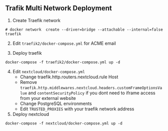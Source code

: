 ## Trafik Multi Network Deployment

1. Create Traefik network

` # docker network  create --driver=bridge --attachable --internal=false traefik `

2. Edit `traefik2/docker-compose.yml` for ACME email

3. Deploy traefik

 `docker-compose -f traefik2/docker-compose.yml up -d`

4. Edit `nextcloud/docker-compose.yml`
    - Change traefik.http.routers.nextcloud.rule Host
    - Remove `traefik.http.middlewares.nextcloud.headers.customFrameOptionsValue` and `contentSecurityPolicy`
      if you dont need to iframe access from your external website
    - Change PostgreSQL environments
    - Edit `TRUSTED_PROXIES` with your traefik network address
5. Deploy nextcloud

 `docker-compose -f nextcloud/docker-compose.yml up -d`

